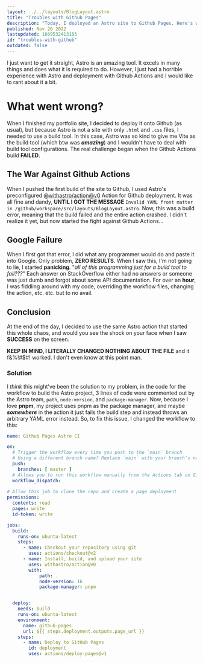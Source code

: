 ```yaml
---
layout: ../../layouts/BlogLayout.astro
title: "Troubles with Github Pages"
description: "Today, I deployed an Astro site to Github Pages. Here's what happened."
published: Nov 26 2022
lastupdated: 1669532413165
id: "troubles-with-github"
outdated: false
---
```

I just want to get it straight, Astro is an amazing tool. It excels in many things and does what it is required to do. However, I just had a horrible experience with Astro and deployment with Github Actions and I would like to rant about it a bit.

# What went wrong?
When I finished my portfolio site, I decided to deploy it onto Github (as usual), but because Astro is not a site with only `.html` and `.css` files, I needed to use a build tool. In this case, Astro was so kind to give me Vite as the build tool (which btw was ***amazing***) and I wouldn't have to deal with build tool configurations. The real challenge began when the Github Actions build **FAILED**.

## The War Against Github Actions
When I pushed the first build of the site to Github, I used Astro's preconfigured [@withastro/action@v0](https://github.com/withastro/action) Action for Github deployment. It was all fine and dandy, **UNTIL I GOT THE MESSAGE** `Invalid YAML front matter in /github/workspace/src/layouts/BlogLayout.astro`. Now, this was a build error, meaning that the build failed and the entire action crashed. I didn't realize it yet, but now started the fight against Github Actions...

## Google Failure
When I first got that error, I did what any programmer would do and paste it into Google. Only problem, **ZERO RESULTS**. When I saw this, I'm not going to lie, I started **panicking**. "*all of this programming just for a build tool to fail???*" Each answer on StackOverflow either had no answers or someone was just dumb and forgot about some API documentation. For over an **hour**, I was fiddling around with my code, overriding the workflow files, changing the action, etc. etc. but to no avail.

## Conclusion
At the end of the day, I decided to use the same Astro action that started this whole chaos, and would you see the shock on your face when I saw **SUCCESS** on the screen.

**KEEP IN MIND, I LITERALLY CHANGED NOTHING ABOUT THE FILE** and it f&%!#$#! worked. I don't even know at this point man.

### Solution
I *think* this might've been the solution to my problem, in the code for the workflow to build the Astro project, 3 lines of code were commented out by the Astro team, `path`, `node-version`, and `package-manager`. Now, because I love **pnpm**, my project uses pnpm as the package manager, and maybe ***somewhere*** in the action it just fails the build step and instead throws an arbitrary YAML error instead. So, to fix this issue, I changed the workflow to this:

```yml
name: Github Pages Astro CI

on:
  # Trigger the workflow every time you push to the `main` branch
  # Using a different branch name? Replace `main` with your branch’s name
  push:
    branches: [ master ]
  # Allows you to run this workflow manually from the Actions tab on GitHub.
  workflow_dispatch:
  
# Allow this job to clone the repo and create a page deployment
permissions:
  contents: read
  pages: write
  id-token: write

jobs:
  build:
    runs-on: ubuntu-latest
    steps:
      - name: Checkout your repository using git
        uses: actions/checkout@v2          
      - name: Install, build, and upload your site
        uses: withastro/action@v0
        with:
            path: .
            node-version: 16
            package-manager: pnpm


  deploy:
    needs: build
    runs-on: ubuntu-latest
    environment:
      name: github-pages
      url: ${{ steps.deployment.outputs.page_url }}
    steps:
      - name: Deploy to GitHub Pages
        id: deployment
        uses: actions/deploy-pages@v1
```
